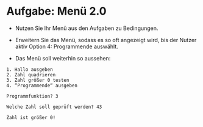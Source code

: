 # Aufgabe: Menü 2.0

- Nutzen Sie Ihr Menü aus den Aufgaben zu Bedingungen.
- Erweitern Sie das Menü, sodass es so oft angezeigt wird, bis der Nutzer aktiv Option 4: Programmende auswählt.

- Das Menü soll weiterhin so aussehen:

```
1. Hallo ausgeben
2. Zahl quadrieren
3. Zahl größer 0 testen
4. “Programmende“ ausgeben

Programmfunktion? 3

Welche Zahl soll geprüft werden? 43

Zahl ist größer 0!
```